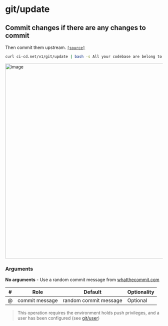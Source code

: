 # git/update

## Commit changes if there are any changes to commit
Then commit them upstream.
[`[source]`](https://github.com/omrilotan/ci-cd.net/blob/master/scripts/v1/git/update)

```sh
curl ci-cd.net/v1/git/update | bash -s All your codebase are belong to us
```

<img width="624" alt="image" src="https://user-images.githubusercontent.com/516342/37645734-5cad4f7e-2c30-11e8-99ee-5d4462ee606b.png">

### Arguments
**No arguments** - Use a random commit message from [whatthecommit.com](https://whatthecommit.com/)

| # | Role | Default | Optionality
| --- | --- | --- | ---
| @ | commit message | random commit message | Optional

> This operation requires the environment holds push privileges, and a user has been configured (see [git/user](#gituser))
